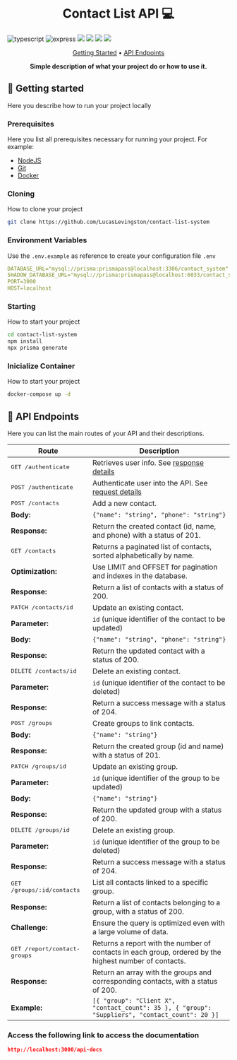 [TYPESCRIPT__BADGE]: https://img.shields.io/badge/typescript-D4FAFF?style=for-the-badge&logo=typescript
[EXPRESS__BADGE]: https://img.shields.io/badge/express-005CFE?style=for-the-badge&logo=express

<h1 align="center" style="font-weight: bold;">Contact List API 💻</h1>

![typescript][TYPESCRIPT__BADGE]
![express][EXPRESS__BADGE]
<img src="https://img.shields.io/badge/MySQL-4479A1.svg?style=for-the-badge&logo=MySQL&logoColor=white">
<img src="https://img.shields.io/badge/Node.js-5FA04E.svg?style=for-the-badge&logo=nodedotjs&logoColor=white">
<img src="https://img.shields.io/badge/Docker-2496ED.svg?style=for-the-badge&logo=Docker&logoColor=white">
<img src="https://img.shields.io/badge/Vitest-6E9F18.svg?style=for-the-badge&logo=Vitest&logoColor=white">

<p align="center">
 <a href="#started">Getting Started</a> • 
  <a href="#routes">API Endpoints</a>

</p>

<p align="center">
  <b>Simple description of what your project do or how to use it.</b>
</p>

<h2 id="started">🚀 Getting started</h2>

Here you describe how to run your project locally

<h3>Prerequisites</h3>

Here you list all prerequisites necessary for running your project. For example:

- [NodeJS](https://github.com/)
- [Git](https://github.com)
- [Docker](https://www.docker.com/)

<h3>Cloning</h3>

How to clone your project

```bash
git clone https://github.com/LucasLevingston/contact-list-system
```

<h3> Environment Variables</h2>

Use the `.env.example` as reference to create your configuration file `.env`

```yaml
DATABASE_URL="mysql://prisma:prismapass@localhost:3306/contact_system"
SHADOW_DATABASE_URL="mysql://prisma:prismapass@localhost:6033/contact_system"
PORT=3000
HOST=localhost
```

<h3>Starting</h3>

How to start your project

```bash
cd contact-list-system
npm install
npx prisma generate
```

<h3>Inicialize Container</h3>

How to start your project

```bash
docker-compose up -d
```

<h2 id="routes">📍 API Endpoints</h2>

Here you can list the main routes of your API and their descriptions.

| Route                                 | Description                                                                                            |
| ------------------------------------- | ------------------------------------------------------------------------------------------------------ |
| <kbd>GET /authenticate</kbd>          | Retrieves user info. See [response details](#get-auth-detail)                                          |
| <kbd>POST /authenticate</kbd>         | Authenticate user into the API. See [request details](#post-auth-detail)                               |
| <kbd>POST /contacts</kbd>             | Add a new contact.                                                                                     |
| **Body:**                             | `{"name": "string", "phone": "string"}`                                                                |
| **Response:**                         | Return the created contact (id, name, and phone) with a status of 201.                                 |
| <kbd>GET /contacts</kbd>              | Returns a paginated list of contacts, sorted alphabetically by name.                                   |
| **Optimization:**                     | Use LIMIT and OFFSET for pagination and indexes in the database.                                       |
| **Response:**                         | Return a list of contacts with a status of 200.                                                        |
| <kbd>PATCH /contacts/id</kbd>         | Update an existing contact.                                                                            |
| **Parameter:**                        | `id` (unique identifier of the contact to be updated)                                                  |
| **Body:**                             | `{"name": "string", "phone": "string"}`                                                                |
| **Response:**                         | Return the updated contact with a status of 200.                                                       |
| <kbd>DELETE /contacts/id</kbd>        | Delete an existing contact.                                                                            |
| **Parameter:**                        | `id` (unique identifier of the contact to be deleted)                                                  |
| **Response:**                         | Return a success message with a status of 204.                                                         |
| <kbd>POST /groups</kbd>               | Create groups to link contacts.                                                                        |
| **Body:**                             | `{"name": "string"}`                                                                                   |
| **Response:**                         | Return the created group (id and name) with a status of 201.                                           |
| <kbd>PATCH /groups/id</kbd>           | Update an existing group.                                                                              |
| **Parameter:**                        | `id` (unique identifier of the group to be updated)                                                    |
| **Body:**                             | `{"name": "string"}`                                                                                   |
| **Response:**                         | Return the updated group with a status of 200.                                                         |
| <kbd>DELETE /groups/id</kbd>          | Delete an existing group.                                                                              |
| **Parameter:**                        | `id` (unique identifier of the group to be deleted)                                                    |
| **Response:**                         | Return a success message with a status of 204.                                                         |
| <kbd>GET /groups/:id/contacts</kbd>   | List all contacts linked to a specific group.                                                          |
| **Response:**                         | Return a list of contacts belonging to a group, with a status of 200.                                  |
| **Challenge:**                        | Ensure the query is optimized even with a large volume of data.                                        |
| <kbd>GET /report/contact-groups</kbd> | Returns a report with the number of contacts in each group, ordered by the highest number of contacts. |
| **Response:**                         | Return an array with the groups and corresponding contacts, with a status of 200.                      |
| **Example:**                          | `[{ "group": "Client X", "contact_count": 35 }, { "group": "Suppliers", "contact_count": 20 }]`        |

<h3 id="post-auth-detail">Access the following link to access the documentation</h3>

```json
http://localhost:3000/api-docs
```
